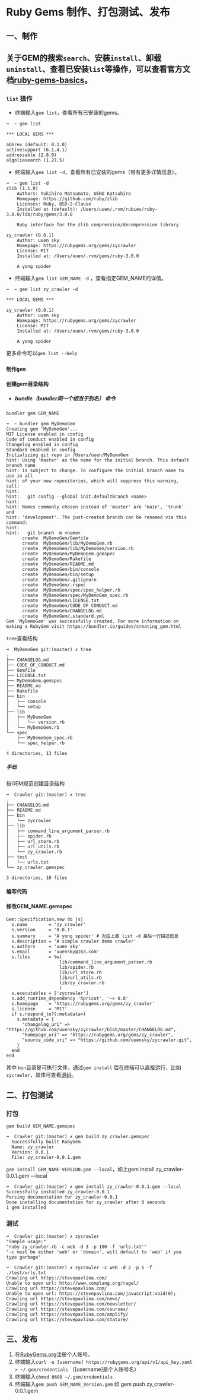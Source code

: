 # Ruby Gems 制作、打包测试、发布

## 一、制作

## 关于GEM的搜索`search`、安装`install`、卸载`uninstall`、查看已安装`list`等操作，可以查看官方文档[ruby-gems-basics](https://guides.rubygems.org/rubygems-basics/)。

### `list` 操作

- 终端输入`gem list`，查看所有已安装的gems。

```
➜  ~ gem list

*** LOCAL GEMS ***

abbrev (default: 0.1.0)
activesupport (6.1.4.1)
addressable (2.8.0)
algoliasearch (1.27.5)
```

- 终端输入`gem list -d`，查看所有已安装的gems（带有更多详情信息）。

```
➜  ~ gem list -d
zlib (1.1.0)
    Authors: Yukihiro Matsumoto, UENO Katsuhiro
    Homepage: https://github.com/ruby/zlib
    Licenses: Ruby, BSD-2-Clause
    Installed at (default): /Users/uuen/.rvm/rubies/ruby-3.0.0/lib/ruby/gems/3.0.0

    Ruby interface for the zlib compression/decompression library

zy_crawler (0.0.1)
    Author: uuen sky
    Homepage: https://rubygems.org/gems/zycrawler
    License: MIT
    Installed at: /Users/uuen/.rvm/gems/ruby-3.0.0

    A yong spider
```

- 终端输入`gem list GEM_NAME -d` ，查看指定GEM_NAME的详情。

```
➜  ~ gem list zy_crawler -d

*** LOCAL GEMS ***

zy_crawler (0.0.1)
    Author: uuen sky
    Homepage: https://rubygems.org/gems/zycrawler
    License: MIT
    Installed at: /Users/uuen/.rvm/gems/ruby-3.0.0

    A yong spider
```

更多命令可以`gem list --help`

### `制作gem` 

#### 创建gem目录结构

- ##### bundle（bundler同一个相当于别名） 命令

`bundler gem GEM_NAME`

```
➜  ~ bundler gem MyDemoGem
Creating gem 'MyDemoGem'...
MIT License enabled in config
Code of conduct enabled in config
Changelog enabled in config
Standard enabled in config
Initializing git repo in /Users/uuen/MyDemoGem
hint: Using 'master' as the name for the initial branch. This default branch name
hint: is subject to change. To configure the initial branch name to use in all
hint: of your new repositories, which will suppress this warning, call:
hint:
hint: 	git config --global init.defaultBranch <name>
hint:
hint: Names commonly chosen instead of 'master' are 'main', 'trunk' and
hint: 'development'. The just-created branch can be renamed via this command:
hint:
hint: 	git branch -m <name>
      create  MyDemoGem/Gemfile
      create  MyDemoGem/lib/MyDemoGem.rb
      create  MyDemoGem/lib/MyDemoGem/version.rb
      create  MyDemoGem/MyDemoGem.gemspec
      create  MyDemoGem/Rakefile
      create  MyDemoGem/README.md
      create  MyDemoGem/bin/console
      create  MyDemoGem/bin/setup
      create  MyDemoGem/.gitignore
      create  MyDemoGem/.rspec
      create  MyDemoGem/spec/spec_helper.rb
      create  MyDemoGem/spec/MyDemoGem_spec.rb
      create  MyDemoGem/LICENSE.txt
      create  MyDemoGem/CODE_OF_CONDUCT.md
      create  MyDemoGem/CHANGELOG.md
      create  MyDemoGem/.standard.yml
Gem 'MyDemoGem' was successfully created. For more information on making a RubyGem visit https://bundler.io/guides/creating_gem.html
```

`tree`查看结构

```
➜  MyDemoGem git:(master) ✗ tree
.
├── CHANGELOG.md
├── CODE_OF_CONDUCT.md
├── Gemfile
├── LICENSE.txt
├── MyDemoGem.gemspec
├── README.md
├── Rakefile
├── bin
│   ├── console
│   └── setup
├── lib
│   ├── MyDemoGem
│   │   └── version.rb
│   └── MyDemoGem.rb
└── spec
    ├── MyDemoGem_spec.rb
    └── spec_helper.rb

4 directories, 13 files
```

##### 手动

按GEM规范创建目录结构

```
➜  Crawler git:(master) ✗ tree
.
├── CHANGELOG.md
├── README.md
├── bin
│   └── zycrawler
├── lib
│   ├── command_line_argument_parser.rb
│   ├── spider.rb
│   ├── url_store.rb
│   ├── url_utils.rb
│   └── zy_crawler.rb
├── test
│   └── urls.txt
└── zy_crawler.gemspec

3 directories, 10 files
```



#### 编写代码



#### 修改GEM_NAME.gemspec

```
Gem::Specification.new do |s|
  s.name        = 'zy_crawler'
  s.version     = '0.0.1'
  s.summary     = 'A yong spider' # 对应上面 list -d 最后一行描述信息
  s.description = 'A simple crawler demo crawler'
  s.authors     = 'uuen sky'
  s.email       = 'uuensky@163.com'
  s.files       = %w(
                    lib/command_line_argument_parser.rb
                    lib/spider.rb
                    lib/url_store.rb
                    lib/url_utils.rb
                    lib/zy_crawler.rb
                    )
  s.executables = ['zycrawler']
  s.add_runtime_dependency 'hpricot', '~> 0.8'
  s.homepage    = 'https://rubygems.org/gems/zy_crawler'
  s.license     = 'MIT'
  if s.respond_to?(:metadata=)
    s.metadata = {
      "changelog_uri" => "https://github.com/uuensky/zycrawler/blob/master/CHANGELOG.md",
      "homepage_uri" => "https://rubygems.org/gems/zy_crawler",
      "source_code_uri" => "https://github.com/uuensky/zycrawler.git",
    }
  end
end
```



其中 `bin`目录是可执行文件，通过`gem install` 后在终端可以直接运行，比如 `zycrawler`，具体可查看[源码](https://github.com/uuensky/zycrawler.git)。

## 二、打包测试

### 打包

`gem build GEM_NAME.gemspec`

```
➜  Crawler git:(master) ✗ gem build zy_crawler.gemspec
  Successfully built RubyGem
  Name: zy_crawler
  Version: 0.0.1
  File: zy_crawler-0.0.1.gem
```

`gem install GEM_NAME-VERSION.gem --local`，如上gem install zy_crawler-0.0.1.gem --local

```
➜  Crawler git:(master) ✗ gem install zy_crawler-0.0.1.gem --local
Successfully installed zy_crawler-0.0.1
Parsing documentation for zy_crawler-0.0.1
Done installing documentation for zy_crawler after 0 seconds
1 gem installed
```

### 测试

```
➜  Crawler git:(master) ✗ zycrawler
"Sample usage:"
"ruby zy_crawler.rb -c web -d 3 -p 100 -f 'urls.txt'"
"-c must be either 'web' or 'domain', will default to 'web' if you type garbage"
```

```
➜  Crawler git:(master) ✗ zycrawler -c web -d 2 -p 5 -f ./test/urls.txt
Crawling url https://stevepavlina.com/
Unable to open url: http://www.complang.org/ragel/
Crawling url https://stevepavlina.com/
Unable to open url: https://stevepavlina.com/javascript:void(0);
Crawling url https://stevepavlina.com/news/
Crawling url https://stevepavlina.com/newsletter/
Crawling url https://stevepavlina.com/courses/
Crawling url https://stevepavlina.com/amplify/
Crawling url https://stevepavlina.com/stature/
```

## 三、发布

1. 在[RubyGems.org](https://rubygems.org/)注册个人账号。
2. 终端输入`curl -u [username] https://rubygems.org/api/v1/api_key.yaml > ~/.gem/credentials`	（[username]是个人账号名）
3. 终端输入`chmod 0600 ~/.gem/credentials`
4. 终端输入`gem push GEM_NAME_Version.gem` 如 gem push zy_crawler-0.0.1.gem